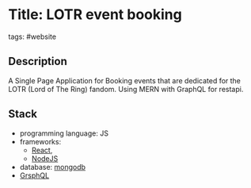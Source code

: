 # Title: LOTR event booking
tags: #website  

## Description 
A Single Page Application for Booking events that are dedicated for the LOTR (Lord of The Ring) fandom. Using MERN with GraphQL for restapi.

## Stack
- programming language: JS
- frameworks: 
  - [React](https://reactjs.org/),
  - [NodeJS](https://nodejs.org/en/)
- database: [mongodb](https://www.mongodb.com/)
- [GrsphQL](https://graphql.org/)
